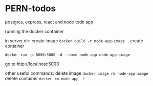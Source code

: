 # PERN-todos

postgres, express, react and node todo app

running the docker container

in server dir:
create image
`docker build -t node-app-image .`
create container

```
docker run -p 5000:5000 -d --name node-app node-app-image
```

go to http://localhost:5000

other useful commands:
delete image
`docker image rm node-app-image`
delete container
`docker rm node-app -f`
